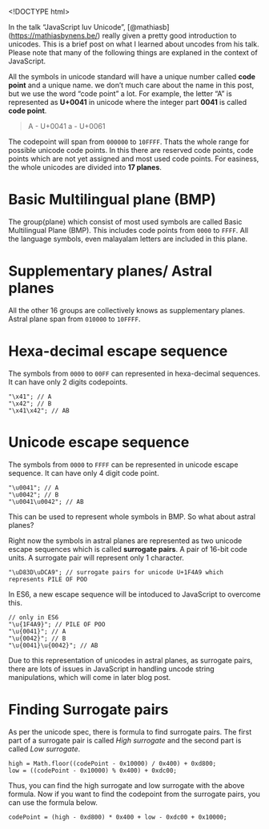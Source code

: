 &lt;!DOCTYPE html&gt;

In the talk “JavaScript luv Unicode”, <span class="citation" data-cites="mathiasb">\[@mathiasb\]</span>(https://mathiasbynens.be/) really given a pretty good introduction to unicodes. This is a brief post on what I learned about uncodes from his talk. Please note that many of the following things are explaned in the context of JavaScript.

All the symbols in unicode standard will have a unique number called **code point** and a unique name. we don’t much care about the name in this post, but we use the word “code point” a lot. For example, the letter “A” is represented as **U+0041** in unicode where the integer part **0041** is called **code point**.

> A - U+0041 a - U+0061

The codepoint will span from `000000` to `10FFFF`. Thats the whole range for possible unicode code points. In this there are reserved code points, code points which are not yet assigned and most used code points. For easiness, the whole unicodes are divided into **17 planes**.

Basic Multilingual plane (BMP)
==============================

The group(plane) which consist of most used symbols are called Basic Multilingual Plane (BMP). This includes code points from `0000` to `FFFF`. All the language symbols, even malayalam letters are included in this plane.

Supplementary planes/ Astral planes
===================================

All the other 16 groups are collectively knows as supplementary planes. Astral plane span from `010000` to `10FFFF`.

Hexa-decimal escape sequence
============================

The symbols from `0000` to `00FF` can represented in hexa-decimal sequences. It can have only 2 digits codepoints.

    "\x41"; // A
    "\x42"; // B
    "\x41\x42"; // AB

Unicode escape sequence
=======================

The symbols from `0000` to `FFFF` can be represented in unicode escape sequence. It can have only 4 digit code point.

    "\u0041"; // A
    "\u0042"; // B
    "\u0041\u0042"; // AB

This can be used to represent whole symbols in BMP. So what about astral planes?

Right now the symbols in astral planes are represented as two unicode escape sequences which is called **surrogate pairs**. A pair of 16-bit code units. A surrogate pair will represent only 1 character.

    "\uD83D\uDCA9"; // surrogate pairs for unicode U+1F4A9 which represents PILE OF POO

In ES6, a new escape sequence will be intoduced to JavaScript to overcome this.

    // only in ES6
    "\u{1F4A9}"; // PILE OF POO
    "\u{0041}"; // A
    "\u{0042}"; // B
    "\u{0041}\u{0042}"; // AB

Due to this representation of unicodes in astral planes, as surrogate pairs, there are lots of issues in JavaScript in handling uncode string manipulations, which will come in later blog post.

Finding Surrogate pairs
=======================

As per the unicode spec, there is formula to find surrogate pairs. The first part of a surrogate pair is called *High surrogate* and the second part is called *Low surrogate*.

    high = Math.floor((codePoint - 0x10000) / 0x400) + 0xd800;
    low = ((codePoint - 0x10000) % 0x400) + 0xdc00;

Thus, you can find the high surrogate and low surrogate with the above formula. Now if you want to find the codepoint from the surrogate pairs, you can use the formula below.

    codePoint = (high - 0xd800) * 0x400 + low - 0xdc00 + 0x10000;
